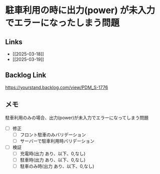 # 駐車利用の時に出力(power) が未入力でエラーになったしまう問題

## Links

- [[2025-03-18]]
- [[2025-03-19]]

## Backlog Link

https://yourstand.backlog.com/view/PDM_S-1776

## メモ

駐車利用のみの場合、出力(power)が未入力でエラーになってしまう問題

- [ ] 修正
	- [ ] フロント駐車のみバリデーション
	- [ ] サーバーで駐車利用時バリデーション
- [ ] 検証
	- [ ] 充電時(出力 あり、以下、0,なし)
	- [ ] 駐車時(出力 あり、以下、0,なし)
	- [ ] 駐車のみ時(出力 あり、以下、0,なし)
